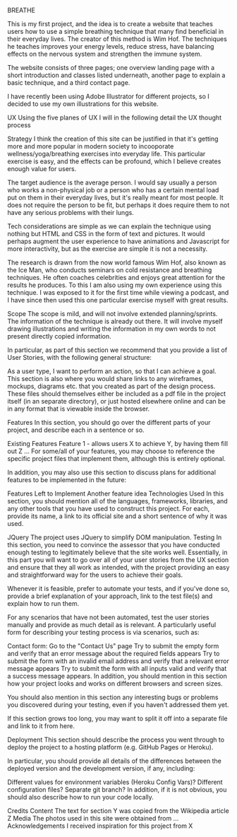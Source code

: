 BREATHE

This is my first project, and the idea is to create a website that teaches users how to use a simple breathing technique
that many find beneficial in their everyday lives. The creator of this method is Wim Hof. The techniques he teaches improves your 
energy levels, reduce stress, have balancing effects on the nervous system and strengthen the immune system.

The website consists of three pages; one overview landing page with a short introduction and classes listed underneath, another page
to explain a basic technique, and a third contact page.

I have recently been using Adobe Illustrator for different projects, so I decided to use my own illustrations for this website.


UX
Using the five planes of UX I will in the following detail the UX thought process

Strategy
I think the creation of this site can be justified in that it's getting more and more popular in modern society to incooporate
wellness/yoga/breathing exercises into everyday life. This particular exercise is easy, and the effects can be profound, which I believe
creates enough value for users.

The target audience is the average person. I would say usually a person who works a non-physical job or a person who has a certain 
mental load put on them in their everyday lives, but it's really meant for most people. It does not require the person to be fit, but 
perhaps it does require them to not have any serious problems with their lungs.

Tech considerations are simple as we can explain the technique using nothing but HTML and CSS in the form of text and pictures. It 
would perhaps augment the user experience to have animations and Javascript for more interactivity, but as the exercise are simple it is
not a necessity.

The research is drawn from the now world famous Wim Hof, also known as the Ice Man, who conducts seminars on cold resistance and breathing 
techniques. He often coaches celebrities and enjoys great attention for the results he produces. To this I am also using my own experience 
using this technique. I was exposed to it for the first time while viewing a podcast, and I have since then used this one particular exercise 
myself with great results.

Scope
The scope is mild, and will not involve extended planning/sprints. The information of the technique is already out there. It will involve
 myself drawing illustrations and writing the information in my own words to not present directly copied information.



In particular, as part of this section we recommend that you provide a list of User Stories, with the following general structure:

As a user type, I want to perform an action, so that I can achieve a goal.
This section is also where you would share links to any wireframes, mockups, diagrams etc. that you created as part of the design process. These files should themselves either be included as a pdf file in the project itself (in an separate directory), or just hosted elsewhere online and can be in any format that is viewable inside the browser.

Features
In this section, you should go over the different parts of your project, and describe each in a sentence or so.

Existing Features
Feature 1 - allows users X to achieve Y, by having them fill out Z
...
For some/all of your features, you may choose to reference the specific project files that implement them, although this is entirely optional.

In addition, you may also use this section to discuss plans for additional features to be implemented in the future:

Features Left to Implement
Another feature idea
Technologies Used
In this section, you should mention all of the languages, frameworks, libraries, and any other tools that you have used to construct this project. For each, provide its name, a link to its official site and a short sentence of why it was used.

JQuery
The project uses JQuery to simplify DOM manipulation.
Testing
In this section, you need to convince the assessor that you have conducted enough testing to legitimately believe that the site works well. Essentially, in this part you will want to go over all of your user stories from the UX section and ensure that they all work as intended, with the project providing an easy and straightforward way for the users to achieve their goals.

Whenever it is feasible, prefer to automate your tests, and if you've done so, provide a brief explanation of your approach, link to the test file(s) and explain how to run them.

For any scenarios that have not been automated, test the user stories manually and provide as much detail as is relevant. A particularly useful form for describing your testing process is via scenarios, such as:

Contact form:
Go to the "Contact Us" page
Try to submit the empty form and verify that an error message about the required fields appears
Try to submit the form with an invalid email address and verify that a relevant error message appears
Try to submit the form with all inputs valid and verify that a success message appears.
In addition, you should mention in this section how your project looks and works on different browsers and screen sizes.

You should also mention in this section any interesting bugs or problems you discovered during your testing, even if you haven't addressed them yet.

If this section grows too long, you may want to split it off into a separate file and link to it from here.

Deployment
This section should describe the process you went through to deploy the project to a hosting platform (e.g. GitHub Pages or Heroku).

In particular, you should provide all details of the differences between the deployed version and the development version, if any, including:

Different values for environment variables (Heroku Config Vars)?
Different configuration files?
Separate git branch?
In addition, if it is not obvious, you should also describe how to run your code locally.

Credits
Content
The text for section Y was copied from the Wikipedia article Z
Media
The photos used in this site were obtained from ...
Acknowledgements
I received inspiration for this project from X